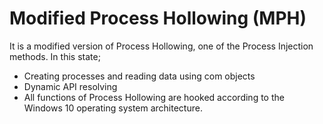 # Modified Process Hollowing (MPH)


It is a modified version of Process Hollowing, one of the Process Injection methods. In this state;

- Creating processes and reading data using com objects
- Dynamic API resolving
- All functions of Process Hollowing are hooked according to the Windows 10 operating system architecture.
